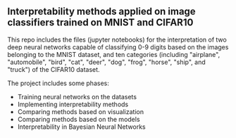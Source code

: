 Interpretability methods applied on image classifiers trained on MNIST and CIFAR10
---
This repo includes the files (jupyter notebooks) for the interpretation of two deep neural networks capable of classifying 0-9 digits based on the images belonging to the MNIST dataset, and ten categories (including "airplane", "automobile", "bird", "cat", "deer", "dog", "frog", "horse", "ship", and "truck") of the CIFAR10 dataset. 

The project includes some phases:
- Training neural networks on the datasets
- Implementing interpretability methods
- Comparing methods based on visualization
- Comparing methods based on the models
- Interpretability in Bayesian Neural Networks
